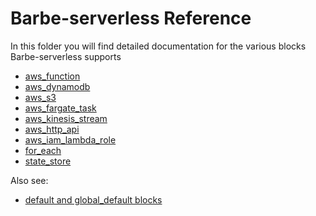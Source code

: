 # Barbe-serverless Reference

In this folder you will find detailed documentation for the various blocks Barbe-serverless supports
- [aws_function](./aws_function.md)
- [aws_dynamodb](./aws_dynamodb.md)
- [aws_s3](./aws_s3.md)
- [aws_fargate_task](./aws_fargate_task.md)
- [aws_kinesis_stream](./aws_kinesis_stream.md)
- [aws_http_api](./aws_http_api.md)
- [aws_iam_lambda_role](./aws_iam_lambda_role.md)
- [for_each](./for_each.md)
- [state_store](./state_store.md)

Also see: 
- [default and global_default blocks](../default-blocks.md)